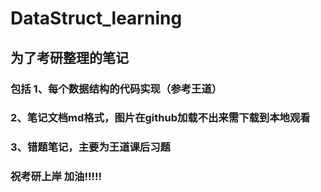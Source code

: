 # DataStruct_learning

## 为了考研整理的笔记
  ### 包括 1、每个数据结构的代码实现（参考王道）
  ### 2、笔记文档md格式，图片在github加载不出来需下载到本地观看 
  ### 3、错题笔记，主要为王道课后习题 
### 祝考研上岸 加油!!!!!
